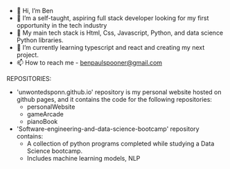 - 👋 Hi, I’m Ben
- 👀 I’m a self-taught, aspiring full stack developer looking for my first opportunity in the tech industry
- 🌱 My main tech stack is Html, Css, Javascript, Python, and data science Python libraries.
- 💞️ I’m currently learning typescript and react and creating my next project.
- 📫 How to reach me - benpaulspooner@gmail.com

REPOSITORIES:
- 'unwontedsponn.github.io' repository is my personal website hosted on github pages, and it contains the code for the following repositories:
  - personalWebsite
  - gameArcade
  - pianoBook
- 'Software-engineering-and-data-science-bootcamp' repository contains:
  - A collection of python programs completed while studying a Data Science bootcamp.
  - Includes machine learning models, NLP

<!---
unwontedSponn/unwontedSponn is a ✨ special ✨ repository because its `README.md` (this file) appears on your GitHub profile.
You can click the Preview link to take a look at your changes.
--->
